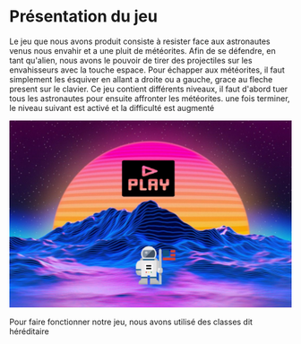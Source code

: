 # Présentation du jeu

Le jeu que nous avons produit consiste à resister face aux astronautes venus nous envahir et a une pluit de météorites. Afin de se défendre, en tant qu'alien, nous avons le pouvoir de tirer des projectiles sur les envahisseurs avec la touche espace. Pour échapper aux météorites, il faut simplement les ésquiver en allant a droite ou a gauche, grace au fleche present sur le clavier.
Ce jeu contient différents niveaux, il faut d'abord tuer tous les astronautes pour ensuite affronter les météorites. une fois terminer, le niveau suivant est activé et la difficulté est augmenté

![Below sleeping surface](img/IMG_6404.JPG)


Pour faire fonctionner notre jeu, nous avons utilisé des classes dit héréditaire

